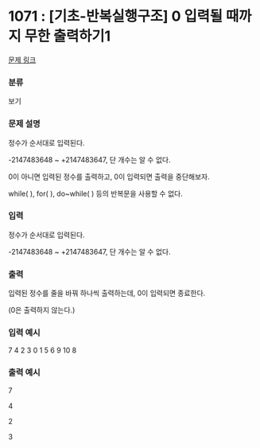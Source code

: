 # 1071 : [기초-반복실행구조] 0 입력될 때까지 무한 출력하기1

[문제 링크](https://www.codeup.kr/problem.php?id=1071)

### 분류

보기

### 문제 설명

<p>정수가 순서대로 입력된다.</p>
<p>-2147483648 ~ +2147483647, 단 개수는 알 수 없다.</p>
<p>0이 아니면 입력된 정수를 출력하고, 0이 입력되면 출력을 중단해보자.</p>
<p>while( ), for( ), do~while( ) 등의 반복문을 사용할 수 없다.</p>


### 입력

<p>정수가 순서대로 입력된다.</p>
<p>-2147483648 ~ +2147483647, 단 개수는 알 수 없다.</p>


### 출력

<p>입력된 정수를 줄을 바꿔 하나씩 출력하는데, 0이 입력되면 종료한다.</p>
<p>(0은 출력하지 않는다.)</p>

### 입력 예시

<p>7 4 2 3 0 1 5 6 9 10 8</p>

### 출력 예시

<p>7</p>
<p>4</p>
<p>2</p>
<p>3</p>


